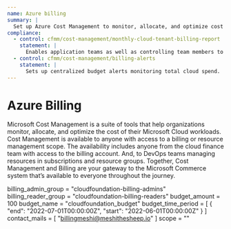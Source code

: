 ```yaml
---
name: Azure billing
summary: |
  Set up Azure Cost Management to monitor, allocate, and optimize cost across the entire organization.
compliance:
  - control: cfmm/cost-management/monthly-cloud-tenant-billing-report
    statement: |
      Enables application teams as well as controlling team members to review costs for each subscription.
  - control: cfmm/cost-management/billing-alerts
    statement: |
      Sets up centralized budget alerts monitoring total cloud spend.
---
```


# Azure Billing

Microsoft Cost Management is a suite of tools that help organizations monitor, allocate, and optimize the cost of their Microsoft Cloud workloads. Cost Management is available to anyone with access to a billing or resource management scope. The availability includes anyone from the cloud finance team with access to the billing account. And, to DevOps teams managing resources in subscriptions and resource groups. Together, Cost Management and Billing are your gateway to the Microsoft Commerce system that’s available to everyone throughout the journey.


<!-- BEGIN_TF_DOCS -->
billing_admin_group  = "cloudfoundation-billing-admins"
billing_reader_group = "cloudfoundation-billing-readers"
budget_amount        = 100
budget_name          = "cloudfoundation_budget"
budget_time_period = [
  {
    "end": "2022-07-01T00:00:00Z",
    "start": "2022-06-01T00:00:00Z"
  }
]
contact_mails = [
  "billingmeshi@meshithesheep.io"
]
scope = ""
<!-- END_TF_DOCS -->
